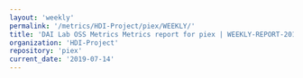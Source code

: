 ```yaml
---
layout: 'weekly'
permalink: '/metrics/HDI-Project/piex/WEEKLY/'
title: 'DAI Lab OSS Metrics Metrics report for piex | WEEKLY-REPORT-2019-07-14'
organization: 'HDI-Project'
repository: 'piex'
current_date: '2019-07-14'
---
```

